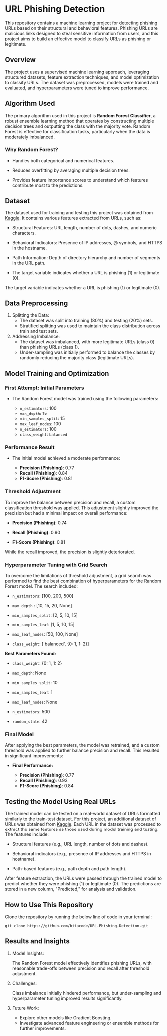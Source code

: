 # URL Phishing Detection

This repository contains a machine learning project for detecting phishing URLs based on their structural and behavioral features. Phishing URLs are malicious links designed to steal sensitive information from users, and this project aims to build an effective model to classify URLs as phishing or legitimate.

## Overview

The project uses a supervised machine learning approach, leveraging structured datasets, feature extraction techniques, and model optimization to classify URLs. The dataset was preprocessed, models were trained and evaluated, and hyperparameters were tuned to improve performance.

## Algorithm Used

The primary algorithm used in this project is **Random Forest Classifier**, a robust ensemble learning method that operates by constructing multiple decision trees and outputting the class with the majority vote. Random Forest is effective for classification tasks, particularly when the data is moderately imbalanced.

<h3>Why Random Forest?</h3>

- Handles both categorical and numerical features.

- Reduces overfitting by averaging multiple decision trees.

- Provides feature importance scores to understand which features contribute most to the predictions.

## Dataset

The dataset used for training and testing this project was obtained from [Kaggle](https://www.kaggle.com/datasets/simaanjali/phising-detection-dataset). It contains various features extracted from URLs, such as:

- Structural Features: URL length, number of dots, dashes, and numeric characters.

- Behavioral Indicators: Presence of IP addresses, @ symbols, and HTTPS in the hostname.

- Path Information: Depth of directory hierarchy and number of segments in the URL path.

- The target variable indicates whether a URL is phishing (1) or legitimate (0).

The target variable indicates whether a URL is phishing (1) or legitimate (0).

## Data Preprocessing

1. Splitting the Data:
   - The dataset was split into training (80%) and testing (20%) sets.
   - Stratified splitting was used to maintain the class distribution across train and test sets.
2. Addressing Imbalance:
   - The dataset was imbalanced, with more legitimate URLs (class 0) than phishing URLs (class 1).
   - Under-sampling was initially performed to balance the classes by randomly reducing the majority class (legitimate URLs).

## Model Training and Optimization

<h3>First Attempt: Initial Parameters</h3>

- The Random Forest model was trained using the following parameters:

  - `n_estimators`: 100
  - `max_depth`: 15
  - `min_samples_split`: 15
  - `max_leaf_nodes`: 100
  - `n_estimators`: 100
  - `class_weight`: `balanced`

<h3>Performance Result</h3>

- The initial model achieved a moderate performance:

  - **Precision (Phishing)**: 0.77
  - **Recall (Phishing)**: 0.84
  - **F1-Score (Phishing)**: 0.81

<h3>Threshold Adjustment</h3>

To improve the balance between precision and recall, a custom classification threshold was applied. This adjustment slightly improved the precision but had a minimal impact on overall performance:
- **Precision (Phishing)**: 0.74

- **Recall (Phishing)**: 0.90
  
- **F1-Score (Phishing)**: 0.81

While the recall improved, the precision is slightly deteriorated.

<h3>Hyperparameter Tuning with Grid Search</h3>

To overcome the limitations of threshold adjustment, a grid search was performed to find the best combination of hyperparameters for the Random Forest model. The search included:

- `n_estimators`: [100, 200, 500]
  
- `max_depth` : [10, 15, 20, None]
  
- `min_samples_split`: [2, 5, 10, 15]
  
- `min_samples_leaf`: [1, 5, 10, 15]

- `max_leaf_nodes`: [50, 100, None]

- `class_weight`: ['balanced', {0: 1, 1: 2}]

**Best Parameters Found:**

- `class_weight`: {0: 1, 1: 2}
  
- `max_depth`: None

- `min_samples_split`: 10

- `min_samples_leaf`: 1
  
- `max_leaf_nodes`: None

- `n_estimators`: 500

- `random_state`: 42

<h3>Final Model</h3>

After applying the best parameters, the model was retrained, and a custom threshold was applied to further balance precision and recall. This resulted in significant improvements:

- **Final Performance:**

  - **Precision (Phishing)**: 0.77
  - **Recall (Phishing)**: 0.93
  - **F1-Score (Phishing)**: 0.84

## Testing the Model Using Real URLs

The trained model can be tested on a real-world dataset of URLs formatted similarly to the train-test dataset. For this project, an additional dataset of URLs was obtained from [Kaggle](https://www.kaggle.com/datasets/ashharfarooqui/phising-urls). Each URL in the dataset was processed to extract the same features as those used during model training and testing. The features include:

- Structural features (e.g., URL length, number of dots and dashes).

- Behavioral indicators (e.g., presence of IP addresses and HTTPS in hostname).

- Path-based features (e.g., path depth and path length).

After feature extraction, the URLs were passed through the trained model to predict whether they were phishing (1) or legitimate (0). The predictions are stored in a new column, "Predicted," for analysis and validation.

## How to Use This Repository

Clone the repository by  running the below line of code in your terminal:
```
git clone https://github.com/bitacode/URL-Phishing-Detection.git
```

## Results and Insights

1. Model Insights:
   
   The Random Forest model effectively identifies phishing URLs, with reasonable trade-offs between precision and recall after threshold adjustment.

3. Challenges:
   
   Class imbalance initially hindered performance, but under-sampling and hyperparameter tuning improved results significantly.

5. Future Work:
   - Explore other models like Gradient Boosting.
   - Investigate advanced feature engineering or ensemble methods for further improvements.
